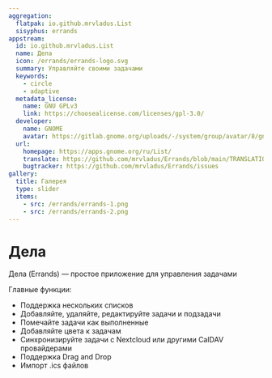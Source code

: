 ```yaml
---
aggregation:
  flatpak: io.github.mrvladus.List
  sisyphus: errands
appstream:
  id: io.github.mrvladus.List
  name: Дела
  icon: /errands/errands-logo.svg
  summary: Управляйте своими задачами
  keywords:
    - circle
    - adaptive
  metadata_license:
    name: GNU GPLv3
    link: https://choosealicense.com/licenses/gpl-3.0/
  developer:
    name: GNOME
    avatar: https://gitlab.gnome.org/uploads/-/system/group/avatar/8/gnomelogo.png?width=48
  url:
    homepage: https://apps.gnome.org/ru/List/
    translate: https://github.com/mrvladus/Errands/blob/main/TRANSLATIONS.md
    bugtracker: https://github.com/mrvladus/Errands/issues
gallery:
  title: Галерея
  type: slider
  items:
    - src: /errands/errands-1.png
    - src: /errands/errands-2.png
---
```


# Дела

Дела (Errands) — простое приложение для управления задачами

Главные функции:

- Поддержка нескольких списков
- Добавляйте, удаляйте, редактируйте задачи и подзадачи
- Помечайте задачи как выполненные
- Добавляйте цвета к задачам
- Синхронизируйте задачи с Nextcloud или другими CalDAV провайдерами
- Поддержка Drag and Drop
- Импорт .ics файлов

<AGWGallery />

<!--@include: @apps/.parts/install/content-repo.md-->
<!--@include: @apps/.parts/install/content-flatpak.md-->
